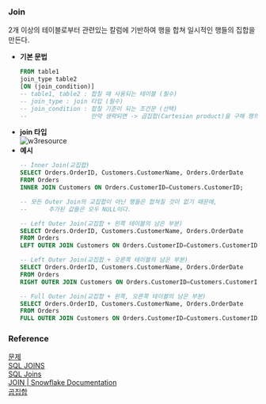 ### Join
2개 이상의 테이블로부터 관련있는 칼럼에 기반하여 행을 합쳐 일시적인 행들의 집합을 만든다.<br>
- **기본 문법**<br>
    ```sql
    FROM table1
    join_type table2
    [ON (join_condition)]
    -- table1, table2 : 합칠 때 사용되는 테이블 (필수)
    -- join_type : join 타입 (필수)
    -- join_condition : 합칠 기준이 되는 조건문 (선택)
    --                  만약 생략되면 -> 곱집합(Cartesian product)을 구해 행의 길이가 방대해질 수 있다.
    ```
- **join 타입**<br>
    ![w3resource](https://www.w3resource.com/sql/joins/joins-output/sql-joins-all.gif)
- **예시**<br>
    ```sql
    -- Inner Join(교집합)
    SELECT Orders.OrderID, Customers.CustomerName, Orders.OrderDate
    FROM Orders
    INNER JOIN Customers ON Orders.CustomerID=Customers.CustomerID;
    
    -- 모든 Outer Join의 교집합이 아닌 행들은 합쳐질 것이 없기 때문에,
    --      추가된 값들은 모두 NULL이다.
    
    -- Left Outer Join(교집합 + 왼쪽 테이블의 남은 부분)
    SELECT Orders.OrderID, Customers.CustomerName, Orders.OrderDate
    FROM Orders
    LEFT OUTER JOIN Customers ON Orders.CustomerID=Customers.CustomerID;
    
    -- Left Outer Join(교집합 + 오른쪽 테이블의 남은 부분)
    SELECT Orders.OrderID, Customers.CustomerName, Orders.OrderDate
    FROM Orders
    RIGHT OUTER JOIN Customers ON Orders.CustomerID=Customers.CustomerID;
    
    -- Full Outer Join(교집합 + 왼쪽, 오른쪽 테이블의 남은 부분)
    SELECT Orders.OrderID, Customers.CustomerName, Orders.OrderDate
    FROM Orders
    FULL OUTER JOIN Customers ON Orders.CustomerID=Customers.CustomerID;
    
    ```    

### Reference
[문제](https://school.programmers.co.kr/learn/courses/30/lessons/133026)<br>
[SQL JOINS](https://www.w3resource.com/sql/joins/sql-joins.php)<br>
[SQL Joins](https://www.w3schools.com/sql/sql_join.asp)<br>
[JOIN | Snowflake Documentation](https://docs.snowflake.com/en/sql-reference/constructs/join)<br>
[곱집합](https://ko.wikipedia.org/wiki/곱집합)<br>
